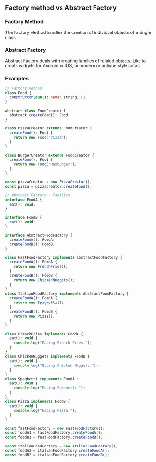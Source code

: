 ## Factory method vs Abstract Factory

### Factory Method

The Factory Method handles the creation of individual objects of a single class

### Abstract Factory

Abstract Factory deals with creating families of related objects.
Like to create widgets for Android or iOS, or modern or antique style sofas.

### Examples

```js
// Factory Method
class Food {
  constructor(public name: string) {}
}

abstract class FoodCreator {
  abstract createFood(): Food;
}

class PizzaCreator extends FoodCreator {
  createFood(): Food {
    return new Food('Pizza');
  }
}

class BurgerCreator extends FoodCreator {
  createFood(): Food {
    return new Food('Hamburger');
  }
}

const pizzaCreator = new PizzaCreator();
const pizza = pizzaCreator.createFood();
```

```js
// Abstract Factory - Families
interface FoodA {
  eat(): void;
}

interface FoodB {
  eat(): void;
}

interface AbstractFoodFactory {
  createFoodA(): FoodA;
  createFoodB(): FoodB;
}

class FastFoodFactory implements AbstractFoodFactory {
  createFoodA(): FoodA {
    return new FrenchFries();
  }
  createFoodB(): FoodB {
    return new ChickenNuggets();
  }
}
class ItalianFoodFactory implements AbstractFoodFactory {
  createFoodA(): FoodA {
    return new Spaghetti();
  }
  createFoodB(): FoodB {
    return new Pizza();
  }
}

class FrenchFries implements FoodA {
  eat(): void {
    console.log("Eating French Fries.");
  }
}
class ChickenNuggets implements FoodB {
  eat(): void {
    console.log("Eating Chicken Nuggets.");
  }
}
class Spaghetti implements FoodA {
  eat(): void {
    console.log("Eating Spaghetti.");
  }
}
class Pizza implements FoodB {
  eat(): void {
    console.log("Eating Pizza.");
  }
}

const fastFoodFactory = new FastFoodFactory();
const foodA1 = fastFoodFactory.createFoodA();
const foodB1 = fastFoodFactory.createFoodB();

const italianFoodFactory = new ItalianFoodFactory();
const foodA2 = italianFoodFactory.createFoodA();
const foodB2 = italianFoodFactory.createFoodB();
```
